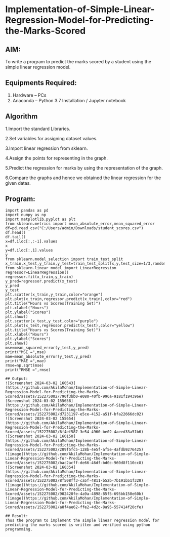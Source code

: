 # Implementation-of-Simple-Linear-Regression-Model-for-Predicting-the-Marks-Scored

## AIM:
To write a program to predict the marks scored by a student using the simple linear regression model.

## Equipments Required:
1. Hardware – PCs
2. Anaconda – Python 3.7 Installation / Jupyter notebook

## Algorithm
1.Import the standard Libraries.

2.Set variables for assigning dataset values.

3.Import linear regression from sklearn.

4.Assign the points for representing in the graph.

5.Predict the regression for marks by using the representation of the graph.

6.Compare the graphs and hence we obtained the linear regression for the given datas.
## Program:
```
import pandas as pd
import numpy as np
import matplotlib.pyplot as plt
from sklearn.metrics import mean_absolute_error,mean_squared_error
df=pd.read_csv("C:/Users/admin/Downloads/student_scores.csv")
df.head()
df.tail()
x=df.iloc[:,:-1].values
x
y=df.iloc[:,1].values
y
from sklearn.model_selection import train_test_split
x_train,x_test,y_train,y_test=train_test_split(x,y,test_size=1/3,random_state=0)
from sklearn.linear_model import LinearRegression
regressor=LinearRegression()
regressor.fit(x_train,y_train)
y_pred=regressor.predict(x_test)
y_pred
y_test
plt.scatter(x_train,y_train,color="orange")
plt.plot(x_train,regressor.predict(x_train),color="red")
plt.title("Hours vs Scores(Training Set)")
plt.xlabel("Hours")
plt.ylabel("Scores")
plt.show()
plt.scatter(x_test,y_test,color="purple")
plt.plot(x_test,regressor.predict(x_test),color="yellow")
plt.title("Hours vs Scores(Training Set)")
plt.xlabel("Hours")
plt.ylabel("Scores")
plt.show()
mse=mean_squared_error(y_test,y_pred)
print("MSE =",mse)
mae=mean_absolute_error(y_test,y_pred)
print("MAE =",mae)
rmse=np.sqrt(mse)
print("RMSE =",rmse)

## Output:
![Screenshot 2024-03-02 160543](https://github.com/AkilaMohan/Implementation-of-Simple-Linear-Regression-Model-for-Predicting-the-Marks-Scored/assets/152275002/790f3bb0-e080-40fb-996a-9181f194396e)
[Screenshot 2024-03-02 155658](https://github.com/AkilaMohan/Implementation-of-Simple-Linear-Regression-Model-for-Predicting-the-Marks-Scored/assets/152275002/d7231197-e5ce-4152-a51f-bfa22666dc02)
![Screenshot 2024-03-02 155654](https://github.com/AkilaMohan/Implementation-of-Simple-Linear-Regression-Model-for-Predicting-the-Marks-Scored/assets/152275002/6f4ef587-3e54-4960-be02-4aeed33a51b6)
![Screenshot 2024-03-02 160150](https://github.com/AkilaMohan/Implementation-of-Simple-Linear-Regression-Model-for-Predicting-the-Marks-Scored/assets/152275002/209f5fc5-128b-4e5f-af5e-4afdb9276425)
![image](https://github.com/AkilaMohan/Implementation-of-Simple-Linear-Regression-Model-for-Predicting-the-Marks-Scored/assets/152275002/bac2acff-de66-46df-bd0c-960d8f110cc8)
![Screenshot 2024-03-02 160354](https://github.com/AkilaMohan/Implementation-of-Simple-Linear-Regression-Model-for-Predicting-the-Marks-Scored/assets/152275002/8f508ff3-ca5f-4811-b52b-7b191b51f320)
![image](https://github.com/AkilaMohan/Implementation-of-Simple-Linear-Regression-Model-for-Predicting-the-Marks-Scored/assets/152275002/902420fe-4a9a-4898-85f5-695bb150e60b)
![image](https://github.com/AkilaMohan/Implementation-of-Simple-Linear-Regression-Model-for-Predicting-the-Marks-Scored/assets/152275002/a8f4ae62-ffe2-4d2c-8a95-557414f20cfe)

## Result:
Thus the program to implement the simple linear regression model for predicting the marks scored is written and verified using python programming.
